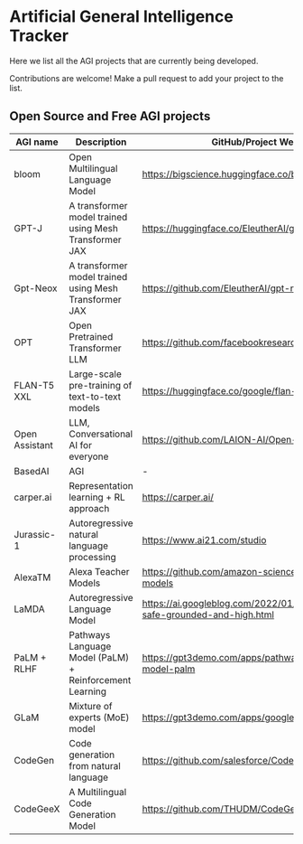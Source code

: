 # Artificial General Intelligence Tracker

Here we list all the AGI projects that are currently being developed.  

Contributions are welcome! Make a pull request to add your project to the list.

## Open Source and Free AGI projects

| AGI name       | Description                                             | GitHub/Project Website                                                        | Live Demo                                        | Company    |
| -------------- | ------------------------------------------------------- | ----------------------------------------------------------------------------- | ------------------------------------------------ | ---------- |
| bloom          | Open Multilingual Language Model                        | <https://bigscience.huggingface.co/blog/bloom>                                | <https://huggingface.co/bigscience/bloom>        | bigscience |
| GPT-J          | A transformer model trained using Mesh Transformer JAX  | <https://huggingface.co/EleutherAI/gpt-j-6B>                                  | <https://huggingface.co/EleutherAI/gpt-j-6B>     | EleutherAI |
| Gpt-Neox       | A transformer model trained using Mesh Transformer JAX  | <https://github.com/EleutherAI/gpt-neox>                                      | <https://huggingface.co/EleutherAI/gpt-neox-20b> | EleutherAI |
| OPT            | Open Pretrained Transformer LLM                         | <https://github.com/facebookresearch/metaseq/tree/main>                       | <https://opt.alpa.ai/>                           | Facebook   |
| FLAN-T5 XXL    | Large-scale pre-training of text-to-text models         | <https://huggingface.co/google/flan-t5-xxl>                                   | <https://huggingface.co/google/flan-t5-xxl>      | Google     |
| Open Assistant | LLM, Conversational AI for everyone                     | <https://github.com/LAION-AI/Open-Assistant>                                  | -                                                | LAION      |
| BasedAI        | AGI                                                     | -                                                                             | -                                                | Elon Mask  |
| carper.ai      | Representation learning + RL approach                   | <https://carper.ai/>                                                          | -                                                | carper.ai  |
| Jurassic-1     | Autoregressive natural language processing              | <https://www.ai21.com/studio>                                                 | <https://www.ai21.com/studio>                    | AI21       |
| AlexaTM        | Alexa Teacher Models                                    | <https://github.com/amazon-science/alexa-teacher-models>                      | -                                                | Amazon     |
| LaMDA          | Autoregressive Language Model                           | <https://ai.googleblog.com/2022/01/lamda-towards-safe-grounded-and-high.html> | -                                                | Google     |
| PaLM + RLHF    | Pathways Language Model (PaLM) + Reinforcement Learning | <https://gpt3demo.com/apps/pathways-language-model-palm>                      | -                                                | Google     |
| GLaM           | Mixture of experts (MoE) model                          | <https://gpt3demo.com/apps/google-glam>                                       | -                                                | Google     |
| CodeGen        | Code generation from natural language                   | <https://github.com/salesforce/CodeGen>                                       | -                                                | Salesforce |
| CodeGeeX       | A Multilingual Code Generation Model                    | <https://github.com/THUDM/CodeGeeX>                                           | <https://huggingface.co/spaces/THUDM/CodeGeeX>   | THUDM      |
